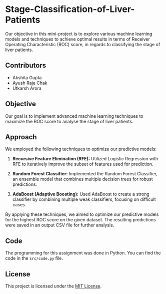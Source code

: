 # Stage-Classification-of-Liver-Patients
Our objective in this mini-project is to explore various machine learning models and techniques to achieve optimal results in terms of Receiver Operating Characteristic (ROC) score, in regards to classifying the stage of liver patients.

## Contributors
- Akshita Gupta
- Ayush Raje Chak
- Utkarsh Arora

## Objective
Our goal is to implement advanced machine learning techniques to maximize the ROC score to analyse the stage of liver patients.

## Approach
We employed the following techniques to optimize our predictive models:

1. **Recursive Feature Elimination (RFE):**
   Utilized Logistic Regression with RFE to iteratively improve the subset of features used for prediction.

2. **Random Forest Classifier:**
   Implemented the Random Forest Classifier, an ensemble model that combines multiple decision trees for robust predictions.

3. **AdaBoost (Adaptive Boosting):**
   Used AdaBoost to create a strong classifier by combining multiple weak classifiers, focusing on difficult cases.

By applying these techniques, we aimed to optimize our predictive models for the highest ROC score on the given dataset. The resulting predictions were saved in an output CSV file for further analysis.

## Code
The programming for this assignment was done in Python. You can find the code in the `src/code.py` file.


## License
This project is licensed under the [MIT License](LICENSE).
